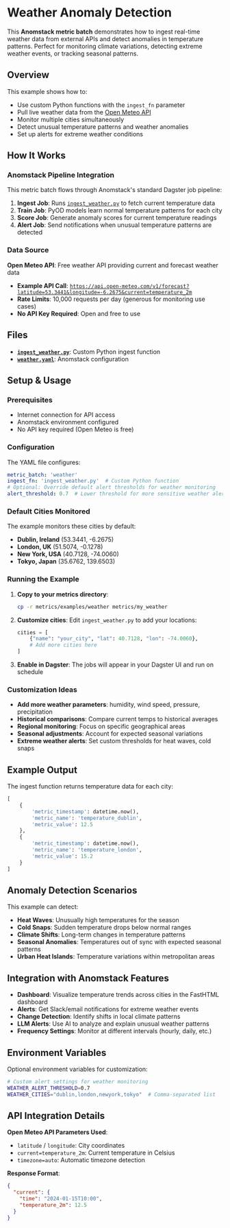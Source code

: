 # Weather Anomaly Detection

This **Anomstack metric batch** demonstrates how to ingest real-time weather data from external APIs and detect anomalies in temperature patterns. Perfect for monitoring climate variations, detecting extreme weather events, or tracking seasonal patterns.

## Overview

This example shows how to:
- Use custom Python functions with the `ingest_fn` parameter
- Pull live weather data from the [Open Meteo API](https://open-meteo.com/)
- Monitor multiple cities simultaneously
- Detect unusual temperature patterns and weather anomalies
- Set up alerts for extreme weather conditions

## How It Works

### Anomstack Pipeline Integration
This metric batch flows through Anomstack's standard Dagster job pipeline:

1. **Ingest Job**: Runs [`ingest_weather.py`](ingest_weather.py) to fetch current temperature data
2. **Train Job**: PyOD models learn normal temperature patterns for each city
3. **Score Job**: Generate anomaly scores for current temperature readings
4. **Alert Job**: Send notifications when unusual temperature patterns are detected

### Data Source
**Open Meteo API**: Free weather API providing current and forecast weather data
- **Example API Call**: [`https://api.open-meteo.com/v1/forecast?latitude=53.3441&longitude=-6.2675&current=temperature_2m`](https://api.open-meteo.com/v1/forecast?latitude=53.3441&longitude=-6.2675&current=temperature_2m)
- **Rate Limits**: 10,000 requests per day (generous for monitoring use cases)
- **No API Key Required**: Open and free to use

## Files

- **[`ingest_weather.py`](ingest_weather.py)**: Custom Python ingest function
- **[`weather.yaml`](weather.yaml)**: Anomstack configuration

## Setup & Usage

### Prerequisites
- Internet connection for API access
- Anomstack environment configured
- No API key required (Open Meteo is free)

### Configuration
The YAML file configures:
```yaml
metric_batch: 'weather'
ingest_fn: 'ingest_weather.py'  # Custom Python function
# Optional: Override default alert thresholds for weather monitoring
alert_threshold: 0.7  # Lower threshold for more sensitive weather alerts
```

### Default Cities Monitored
The example monitors these cities by default:
- **Dublin, Ireland** (53.3441, -6.2675)
- **London, UK** (51.5074, -0.1278)  
- **New York, USA** (40.7128, -74.0060)
- **Tokyo, Japan** (35.6762, 139.6503)

### Running the Example
1. **Copy to your metrics directory**:
   ```bash
   cp -r metrics/examples/weather metrics/my_weather
   ```

2. **Customize cities**: Edit `ingest_weather.py` to add your locations:
   ```python
   cities = [
       {"name": "your_city", "lat": 40.7128, "lon": -74.0060},
       # Add more cities here
   ]
   ```

3. **Enable in Dagster**: The jobs will appear in your Dagster UI and run on schedule

### Customization Ideas
- **Add more weather parameters**: humidity, wind speed, pressure, precipitation
- **Historical comparisons**: Compare current temps to historical averages
- **Regional monitoring**: Focus on specific geographical areas
- **Seasonal adjustments**: Account for expected seasonal variations
- **Extreme weather alerts**: Set custom thresholds for heat waves, cold snaps

## Example Output

The ingest function returns temperature data for each city:
```python
[
    {
        'metric_timestamp': datetime.now(),
        'metric_name': 'temperature_dublin',
        'metric_value': 12.5
    },
    {
        'metric_timestamp': datetime.now(),
        'metric_name': 'temperature_london',
        'metric_value': 15.2
    }
]
```

## Anomaly Detection Scenarios

This example can detect:
- **Heat Waves**: Unusually high temperatures for the season
- **Cold Snaps**: Sudden temperature drops below normal ranges
- **Climate Shifts**: Long-term changes in temperature patterns
- **Seasonal Anomalies**: Temperatures out of sync with expected seasonal patterns
- **Urban Heat Islands**: Temperature variations within metropolitan areas

## Integration with Anomstack Features

- **Dashboard**: Visualize temperature trends across cities in the FastHTML dashboard
- **Alerts**: Get Slack/email notifications for extreme weather events
- **Change Detection**: Identify shifts in local climate patterns
- **LLM Alerts**: Use AI to analyze and explain unusual weather patterns
- **Frequency Settings**: Monitor at different intervals (hourly, daily, etc.)

## Environment Variables

Optional environment variables for customization:
```bash
# Custom alert settings for weather monitoring
WEATHER_ALERT_THRESHOLD=0.7
WEATHER_CITIES="dublin,london,newyork,tokyo"  # Comma-separated list
```

## API Integration Details

**Open Meteo API Parameters Used**:
- `latitude` / `longitude`: City coordinates
- `current=temperature_2m`: Current temperature in Celsius
- `timezone=auto`: Automatic timezone detection

**Response Format**:
```json
{
  "current": {
    "time": "2024-01-15T10:00",
    "temperature_2m": 12.5
  }
}
```
